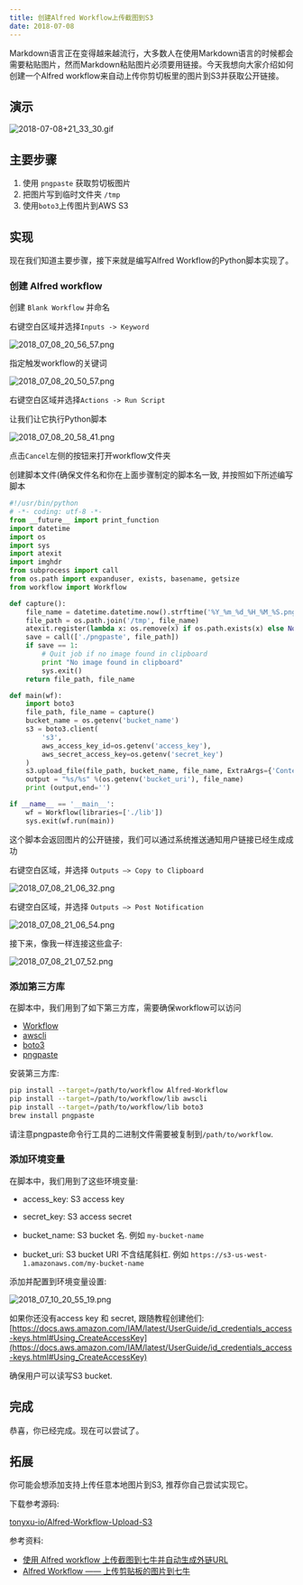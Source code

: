 ```yaml
---
title: 创建Alfred Workflow上传截图到S3
date: 2018-07-08
---
```


Markdown语言正在变得越来越流行，大多数人在使用Markdown语言的时候都会需要粘贴图片，然而Markdown粘贴图片必须要用链接。今天我想向大家介绍如何创建一个Alfred workflow来自动上传你剪切板里的图片到S3并获取公开链接。

## 演示

![2018-07-08+21_33_30.gif](./2018-07-08+21_33_30.gif)

## 主要步骤

1. 使用 `pngpaste` 获取剪切板图片
2. 把图片写到临时文件夹 `/tmp`
3. 使用`boto3`上传图片到AWS S3

## 实现

现在我们知道主要步骤，接下来就是编写Alfred Workflow的Python脚本实现了。

### 创建 Alfred workflow

创建 `Blank Workflow` 并命名

右键空白区域并选择`Inputs -> Keyword`

![2018_07_08_20_56_57.png](./2018_07_08_20_56_57.png)

指定触发workflow的关键词

![2018_07_08_20_50_57.png](./2018_07_08_20_50_57.png)

右键空白区域并选择`Actions -> Run Script`

让我们让它执行Python脚本

![2018_07_08_20_58_41.png](./2018_07_08_20_58_41.png)

点击`Cancel`左侧的按钮来打开workflow文件夹

创建脚本文件(确保文件名和你在上面步骤制定的脚本名一致, 并按照如下所述编写脚本

```python
#!/usr/bin/python
# -*- coding: utf-8 -*-
from __future__ import print_function
import datetime
import os
import sys
import atexit
import imghdr
from subprocess import call
from os.path import expanduser, exists, basename, getsize
from workflow import Workflow

def capture():
    file_name = datetime.datetime.now().strftime('%Y_%m_%d_%H_%M_%S.png')
    file_path = os.path.join('/tmp', file_name)
    atexit.register(lambda x: os.remove(x) if os.path.exists(x) else None, file_path)
    save = call(['./pngpaste', file_path])
    if save == 1:
        # Quit job if no image found in clipboard
        print "No image found in clipboard"
        sys.exit()
    return file_path, file_name

def main(wf):
    import boto3
    file_path, file_name = capture()
    bucket_name = os.getenv('bucket_name')
    s3 = boto3.client(
        's3',
        aws_access_key_id=os.getenv('access_key'),
        aws_secret_access_key=os.getenv('secret_key')
    )
    s3.upload_file(file_path, bucket_name, file_name, ExtraArgs={'ContentType': "image/png"})
    output = "%s/%s" %(os.getenv('bucket_uri'), file_name)
    print (output,end='')

if __name__ == '__main__':
    wf = Workflow(libraries=['./lib'])
    sys.exit(wf.run(main))
```

这个脚本会返回图片的公开链接，我们可以通过系统推送通知用户链接已经生成成功

右键空白区域，并选择 `Outputs –> Copy to Clipboard`

![2018_07_08_21_06_32.png](./2018_07_08_21_06_32.png)

右键空白区域，并选择 `Outputs –> Post Notification`

![2018_07_08_21_06_54.png](./2018_07_08_21_06_54.png)

接下来，像我一样连接这些盒子:

![2018_07_08_21_07_52.png](./2018_07_08_21_07_52.png)

### 添加第三方库

在脚本中，我们用到了如下第三方库，需要确保workflow可以访问

- [Workflow](http://alfredworkflow.readthedocs.io/en/latest/installation.html)
- [awscli](https://docs.aws.amazon.com/cli/latest/userguide/installing.html)
- [boto3](https://boto3.readthedocs.io/en/latest/guide/quickstart.html#installation)
- [pngpaste](https://github.com/jcsalterego/pngpaste)

安装第三方库:

```sh
pip install --target=/path/to/workflow Alfred-Workflow
pip install --target=/path/to/workflow/lib awscli
pip install --target=/path/to/workflow/lib boto3
brew install pngpaste
```

请注意pngpaste命令行工具的二进制文件需要被复制到`/path/to/workflow`.

### 添加环境变量

在脚本中，我们用到了这些环境变量:

- access_key: S3 access key

- secret_key: S3 access secret

- bucket_name: S3 bucket 名. 例如 `my-bucket-name`

- bucket_uri: S3 bucket URI 不含结尾斜杠. 例如 `https://s3-us-west-1.amazonaws.com/my-bucket-name`

添加并配置到环境变量设置:

![2018_07_10_20_55_19.png](./2018_07_10_20_55_19.png)

如果你还没有access key 和 secret, 跟随教程创建他们:
[https://docs.aws.amazon.com/IAM/latest/UserGuide/id_credentials_access-keys.html#Using_CreateAccessKey](https://docs.aws.amazon.com/IAM/latest/UserGuide/id_credentials_access-keys.html#Using_CreateAccessKey)

确保用户可以读写S3 bucket.

## 完成

恭喜，你已经完成。现在可以尝试了。

## 拓展

你可能会想添加支持上传任意本地图片到S3, 推荐你自己尝试实现它。

下载参考源码:

[tonyxu-io/Alfred-Workflow-Upload-S3](https://github.com/tonyxu-io/Alfred-Workflow-Upload-S3)

参考资料:

- [使用 Alfred workflow 上传截图到七牛并自动生成外链URL](http://xfyuan.github.io/2017/03/use-alfred-to-auto-upload-screenshot-to-qiniu-and-generate-the-markdown-image-url/)
- [Alfred Workflow —— 上传剪贴板的图片到七牛](http://labmain.com/2016/04/06/A_Alfred_Workflow_upload_clipboard%27image_to_qiniu/)
